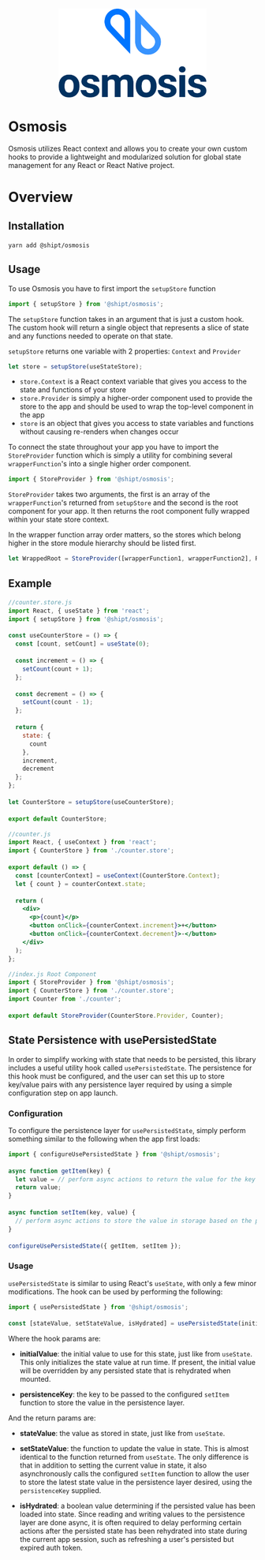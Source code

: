 <p align="center">
<img width="300" src="https://github.com/shipt/osmosis/blob/master/logo.png" />
</p>

# Osmosis

Osmosis utilizes React context and allows you to create your own custom hooks to provide a lightweight and modularized solution for global state management for any React or React Native project.

# Overview

## Installation

```
yarn add @shipt/osmosis
```

## Usage

To use Osmosis you have to first import the `setupStore` function

```js
import { setupStore } from '@shipt/osmosis';
```

The `setupStore` function takes in an argument that is just a custom hook. The custom hook will return a single object that represents a slice of state and any functions needed to operate on that state.

`setupStore` returns one variable with 2 properties: `Context` and `Provider`

```js
let store = setupStore(useStateStore);
```

- `store.Context` is a React context variable that gives you access to the state and functions of your store
- `store.Provider` is simply a higher-order component used to provide the store to the app and should be used to wrap the top-level component in the app
- `store` is an object that gives you access to state variables and functions without causing re-renders when changes occur

To connect the state throughout your app you have to import the `StoreProvider` function which is simply a utility for combining several `wrapperFunction`'s into a single higher order component.

```js
import { StoreProvider } from '@shipt/osmosis';
```

`StoreProvider` takes two arguments, the first is an array of the `wrapperFunction`'s returned from `setupStore` and the second is the root component for your app. It then returns the root component fully wrapped within your state store context.

In the wrapper function array order matters, so the stores which belong higher in the store module hierarchy should be listed first.

```js
let WrappedRoot = StoreProvider([wrapperFunction1, wrapperFunction2], RootComponent);
```

## Example

```js
//counter.store.js
import React, { useState } from 'react';
import { setupStore } from '@shipt/osmosis';

const useCounterStore = () => {
  const [count, setCount] = useState(0);

  const increment = () => {
    setCount(count + 1);
  };

  const decrement = () => {
    setCount(count - 1);
  };

  return {
    state: {
      count
    },
    increment,
    decrement
  };
};

let CounterStore = setupStore(useCounterStore);

export default CounterStore;
```

```jsx
//counter.js
import React, { useContext } from 'react';
import { CounterStore } from './counter.store';

export default () => {
  const [counterContext] = useContext(CounterStore.Context);
  let { count } = counterContext.state;

  return (
    <div>
      <p>{count}</p>
      <button onClick={counterContext.increment}>+</button>
      <button onClick={counterContext.decrement}>-</button>
    </div>
  );
};
```

```jsx
//index.js Root Component
import { StoreProvider } from '@shipt/osmosis';
import { CounterStore } from './counter.store';
import Counter from './counter';

export default StoreProvider(CounterStore.Provider, Counter);
```

## State Persistence with usePersistedState

In order to simplify working with state that needs to be persisted, this library includes a useful utility hook called `usePersistedState`. The persistence for this hook must be configured, and the user can set this up to store key/value pairs with any persistence layer required by using a simple configuration step on app launch.

### Configuration

To configure the persistence layer for `usePersistedState`, simply perform something similar to the following when the app first loads:

```js
import { configureUsePersistedState } from '@shipt/osmosis';

async function getItem(key) {
  let value = // perform async actions to return the value for the key provided 
  return value;
}

async function setItem(key, value) {
  // perform async actions to store the value in storage based on the provided key
}

configureUsePersistedState({ getItem, setItem });
```

### Usage

`usePersistedState` is similar to using React's `useState`, with only a few minor modifications. The hook can be used by performing the following:

```js
import { usePersistedState } from '@shipt/osmosis';

const [stateValue, setStateValue, isHydrated] = usePersistedState(initialValue, persistenceKey);
```

Where the hook params are:

- **initialValue**: the initial value to use for this state, just like from `useState`. This only initializes the state value at run time. If present, the initial value will be overridden by any persisted state that is rehydrated when mounted.

- **persistenceKey**: the key to be passed to the configured `setItem` function to store the value in the persistence layer.

And the return params are:

- **stateValue**: the value as stored in state, just like from `useState`.

- **setStateValue**: the function to update the value in state. This is almost identical to the function returned from `useState`. The only difference is that in addition to setting the current value in state, it also asynchronously calls the configured `setItem` function to allow the user to store the latest state value in the persistence layer desired, using the `persistenceKey` supplied.

- **isHydrated**: a boolean value determining if the persisted value has been loaded into state. Since reading and writing values to the persistence layer are done async, it is often required to delay performing certain actions after the persisted state has been rehydrated into state during the current app session, such as refreshing a user's persisted but expired auth token.
